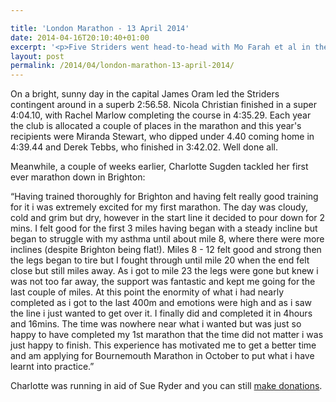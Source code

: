```yaml
---

title: 'London Marathon - 13 April 2014'
date: 2014-04-16T20:10:40+01:00
excerpt: '<p>Five Striders went head-to-head with Mo Farah et al in the 2014 London Marathon while down on the south coast, Charlotte Sugden took on the Brighton Marathon.</p>'
layout: post
permalink: /2014/04/london-marathon-13-april-2014/
---
```

On a bright, sunny day in the capital James Oram led the Striders contingent around in a superb 2:56.58. Nicola Christian finished in a super 4:04.10, with Rachel Marlow completing the course in 4:35.29. Each year the club is allocated a couple of places in the marathon and this year's recipients were Miranda Stewart, who dipped under 4.40 coming home in 4:39.44 and Derek Tebbs, who finished in 3:42.02. Well done all.

Meanwhile, a couple of weeks earlier, Charlotte Sugden tackled her first ever marathon down in Brighton:

&#8220;Having trained thoroughly for Brighton and having felt really good training for it i was extremely excited for my first marathon. The day was cloudy, cold and grim but dry, however in the start line it decided to pour down for 2 mins. I felt good for the first 3 miles having began with a steady incline but began to struggle with my asthma until about mile 8, where there were more inclines (despite Brighton being flat!). Miles 8 - 12 felt good and strong then the legs began to tire but I fought through until mile 20 when the end felt close but still miles away. As i got to mile 23 the legs were gone but knew i was not too far away, the support was fantastic and kept me going for the last couple of miles. At this point the enormity of what i had nearly completed as i got to the last 400m and emotions were high and as i saw the line i just wanted to get over it. I finally did and completed it in 4hours and 16mins. The time was nowhere near what i wanted but was just so happy to have completed my 1st marathon that the time did not matter i was just happy to finish. This experience has motivated me to get a better time and am applying for Bournemouth Marathon in October to put what i have learnt into practice.&#8221;

Charlotte was running in aid of Sue Ryder and you can still <a href="https://uk.virginmoneygiving.com/fundraiser-web/fundraiser/showFundraiserProfilePage.action?userUrl=charlotte.sugden1" target="_blank" rel="nofollow">make donations</a>.